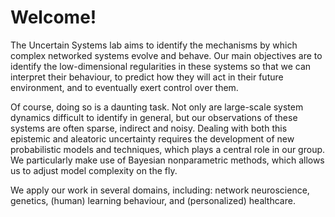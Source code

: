 # Welcome!

The Uncertain Systems lab aims to identify the mechanisms by which complex networked systems evolve and behave. Our main objectives are to identify the low-dimensional regularities in these systems so that we can interpret their behaviour, to predict how they will act in their future environment, and to eventually exert control over them.

Of course, doing so is a daunting task. Not only are large-scale system dynamics difficult to identify in general, but our observations of these systems are often sparse, indirect and noisy. Dealing with both this epistemic and aleatoric uncertainty requires the development of new probabilistic models and techniques, which plays a central role in our group. We particularly make use of Bayesian nonparametric methods, which allows us to adjust model complexity on the fly. 

We apply our work in several domains, including: network neuroscience, genetics, (human) learning behaviour, and (personalized) healthcare.



```{tableofcontents}
```
